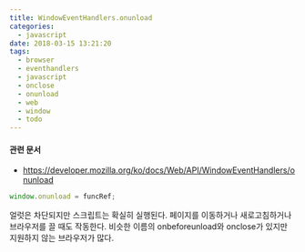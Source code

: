 ```yaml
---
title: WindowEventHandlers.onunload
categories:
  - javascript
date: 2018-03-15 13:21:20
tags:
  - browser
  - eventhandlers
  - javascript
  - onclose
  - onunload
  - web
  - window
  - todo
---
```


#### 관련 문서
- https://developer.mozilla.org/ko/docs/Web/API/WindowEventHandlers/onunload

```js
window.onunload = funcRef;
```
얼럿은 차단되지만 스크립트는 확실히 실행된다. 페이지를 이동하거나 새로고침하거나 브라우저를 끌 때도 작동한다.
비슷한 이름의 onbeforeunload와 onclose가 있지만 지원하지 않는 브라우저가 많다.
